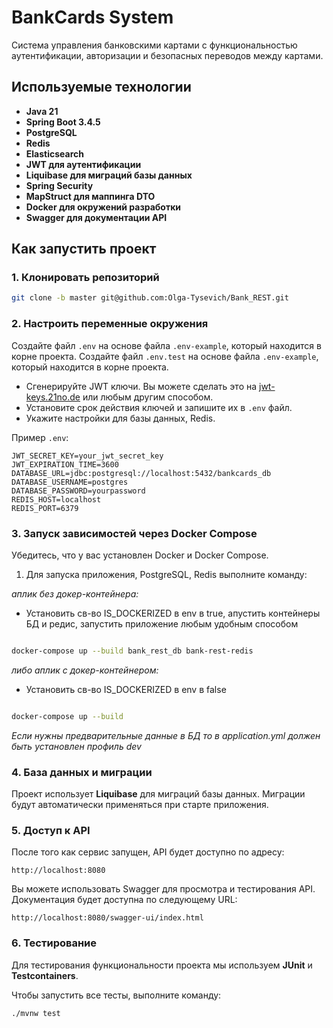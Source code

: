 # BankCards System

Система управления банковскими картами с функциональностью аутентификации, авторизации и безопасных переводов между картами.

## Используемые технологии

* **Java 21**
* **Spring Boot 3.4.5**
* **PostgreSQL**
* **Redis**
* **Elasticsearch**
* **JWT для аутентификации**
* **Liquibase для миграций базы данных**
* **Spring Security**
* **MapStruct для маппинга DTO**
* **Docker для окружений разработки**
* **Swagger для документации API**

## Как запустить проект

### 1. Клонировать репозиторий

```bash
git clone -b master git@github.com:Olga-Tysevich/Bank_REST.git
```

### 2. Настроить переменные окружения

Создайте файл `.env` на основе файла `.env-example`, который находится в корне проекта.
Создайте файл `.env.test` на основе файла `.env-example`, который находится в корне проекта.

* Сгенерируйте JWT ключи. Вы можете сделать это на [jwt-keys.21no.de](https://jwt-keys.21no.de/) или любым другим способом.
* Установите срок действия ключей и запишите их в `.env` файл.
* Укажите настройки для базы данных, Redis.

Пример `.env`:

```env
JWT_SECRET_KEY=your_jwt_secret_key
JWT_EXPIRATION_TIME=3600
DATABASE_URL=jdbc:postgresql://localhost:5432/bankcards_db
DATABASE_USERNAME=postgres
DATABASE_PASSWORD=yourpassword
REDIS_HOST=localhost
REDIS_PORT=6379
```

### 3. Запуск зависимостей через Docker Compose

Убедитесь, что у вас установлен Docker и Docker Compose.

1. Для запуска приложения, PostgreSQL, Redis выполните команду:

*аплик без докер-контейнера:*
- Установить св-во IS_DOCKERIZED в env в true, апустить контейнеры БД и редис, запустить приложение любым удобным способом
```bash

docker-compose up --build bank_rest_db bank-rest-redis

```

*либо аплик с докер-контейнером:*
- Установить св-во IS_DOCKERIZED в env в false
```bash

docker-compose up --build

```
*Если нужны предварительные данные в БД то в application.yml должен быть установлен профиль dev*

### 4. База данных и миграции

Проект использует **Liquibase** для миграций базы данных. Миграции будут автоматически применяться при старте приложения.

### 5. Доступ к API

После того как сервис запущен, API будет доступно по адресу:

```plaintext
http://localhost:8080
```

Вы можете использовать Swagger для просмотра и тестирования API. Документация будет доступна по следующему URL:

```plaintext
http://localhost:8080/swagger-ui/index.html
```

### 6. Тестирование

Для тестирования функциональности проекта мы используем **JUnit** и **Testcontainers**.

Чтобы запустить все тесты, выполните команду:

```bash
./mvnw test
```

